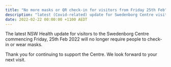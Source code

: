 ```yaml
---
title: "No more masks or QR check-in for visitors from Friday 25th Feb"
description: "latest (Covid-related) update for Swedenborg Centre visitors"
date: 2022-02-22 00:00:00 +1100 AEDT
---
```


The latest NSW Health update for visitors to the Swedenborg Centre commencing Friday, 25th Feb 2022 will no longer require people to check-in or wear masks.

Thank you for continuing to support the Centre. We look forward to your next visit.
